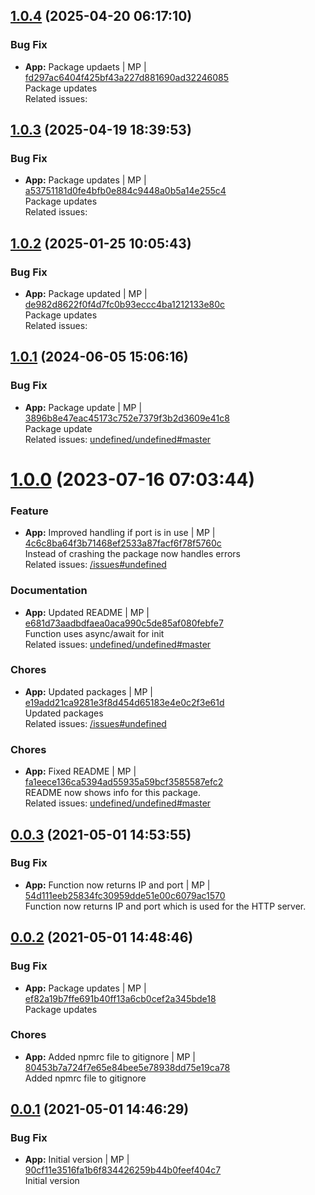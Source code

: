 
## [1.0.4](https://github.com/admiralcloud/ac-ping-connector/compare/v1.0.3..v1.0.4) (2025-04-20 06:17:10)


### Bug Fix

* **App:** Package updaets | MP | [fd297ac6404f425bf43a227d881690ad32246085](https://github.com/admiralcloud/ac-ping-connector/commit/fd297ac6404f425bf43a227d881690ad32246085)    
Package updates  
Related issues:

## [1.0.3](https://github.com/admiralcloud/ac-ping-connector/compare/v1.0.2..v1.0.3) (2025-04-19 18:39:53)


### Bug Fix

* **App:** Package updates | MP | [a53751181d0fe4bfb0e884c9448a0b5a14e255c4](https://github.com/admiralcloud/ac-ping-connector/commit/a53751181d0fe4bfb0e884c9448a0b5a14e255c4)    
Package updates  
Related issues:

## [1.0.2](https://github.com/admiralcloud/ac-ping-connector/compare/v1.0.1..v1.0.2) (2025-01-25 10:05:43)


### Bug Fix

* **App:** Package updated | MP | [de982d8622f0f4d7fc0b93eccc4ba1212133e80c](https://github.com/admiralcloud/ac-ping-connector/commit/de982d8622f0f4d7fc0b93eccc4ba1212133e80c)    
Package updates  
Related issues:
<a name="1.0.1"></a>

## [1.0.1](https://github.com/admiralcloud/ac-ping-connector/compare/v1.0.0..v1.0.1) (2024-06-05 15:06:16)


### Bug Fix

* **App:** Package update | MP | [3896b8e47eac45173c752e7379f3b2d3609e41c8](https://github.com/admiralcloud/ac-ping-connector/commit/3896b8e47eac45173c752e7379f3b2d3609e41c8)    
Package update  
Related issues: [undefined/undefined#master](undefined/browse/master)
<a name="1.0.0"></a>
 
# [1.0.0](https://github.com/admiralcloud/ac-ping-connector/compare/v0.0.3..v1.0.0) (2023-07-16 07:03:44)


### Feature

* **App:** Improved handling if port is in use | MP | [4c6c8ba64f3b71468ef2533a87facf6f78f5760c](https://github.com/admiralcloud/ac-ping-connector/commit/4c6c8ba64f3b71468ef2533a87facf6f78f5760c)    
Instead of crashing the package now handles errors  
Related issues: [/issues#undefined](https://github.com//issues/undefined)
### Documentation

* **App:** Updated README | MP | [e681d73aadbdfaea0aca990c5de85af080febfe7](https://github.com/admiralcloud/ac-ping-connector/commit/e681d73aadbdfaea0aca990c5de85af080febfe7)    
Function uses async/await for init  
Related issues: [undefined/undefined#master](undefined/browse/master)
### Chores

* **App:** Updated packages | MP | [e19add21ca9281e3f8d454d65183e4e0c2f3e61d](https://github.com/admiralcloud/ac-ping-connector/commit/e19add21ca9281e3f8d454d65183e4e0c2f3e61d)    
Updated packages  
Related issues: [/issues#undefined](https://github.com//issues/undefined)
### Chores

* **App:** Fixed README | MP | [fa1eece136ca5394ad55935a59bcf3585587efc2](https://github.com/admiralcloud/ac-ping-connector/commit/fa1eece136ca5394ad55935a59bcf3585587efc2)    
README now shows info for this package.  
Related issues: [undefined/undefined#master](undefined/browse/master)
<a name="0.0.3"></a>

## [0.0.3](https://github.com/admiralcloud/ac-ping-connector/compare/v0.0.2..v0.0.3) (2021-05-01 14:53:55)


### Bug Fix

* **App:** Function now returns IP and port | MP | [54d111eeb25834fc30959dde51e00c6079ac1570](https://github.com/admiralcloud/ac-ping-connector/commit/54d111eeb25834fc30959dde51e00c6079ac1570)    
Function now returns IP and port which is used for the HTTP server.
<a name="0.0.2"></a>

## [0.0.2](https://github.com/admiralcloud/ac-ping-connector/compare/v0.0.1..v0.0.2) (2021-05-01 14:48:46)


### Bug Fix

* **App:** Package updates | MP | [ef82a19b7ffe691b40ff13a6cb0cef2a345bde18](https://github.com/admiralcloud/ac-ping-connector/commit/ef82a19b7ffe691b40ff13a6cb0cef2a345bde18)    
Package updates
### Chores

* **App:** Added npmrc file to gitignore | MP | [80453b7a724f7e65e84bee5e78938dd75e19ca78](https://github.com/admiralcloud/ac-ping-connector/commit/80453b7a724f7e65e84bee5e78938dd75e19ca78)    
Added npmrc file to gitignore
<a name="0.0.1"></a>

## [0.0.1](https://github.com/admiralcloud/ac-ping-connector/compare/..v0.0.1) (2021-05-01 14:46:29)


### Bug Fix

* **App:** Initial version | MP | [90cf11e3516fa1b6f834426259b44b0feef404c7](https://github.com/admiralcloud/ac-ping-connector/commit/90cf11e3516fa1b6f834426259b44b0feef404c7)    
Initial version
